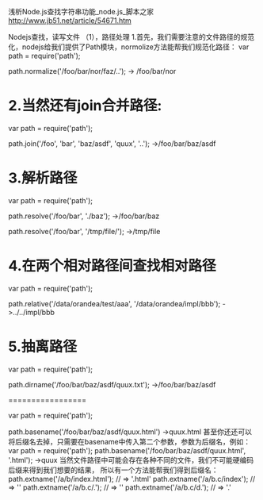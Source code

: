 

浅析Node.js查找字符串功能_node.js_脚本之家 http://www.jb51.net/article/54671.htm

Nodejs查找，读写文件
（1），路径处理
1.首先，我们需要注意的文件路径的规范化，nodejs给我们提供了Path模块，normolize方法能帮我们规范化路径：
var path = require('path');
 
path.normalize('/foo/bar/nor/faz/..'); -> /foo/bar/nor

# 2.当然还有join合并路径:
var path = require('path');
 
path.join('/foo', 'bar', 'baz/asdf', 'quux', '..'); ->/foo/bar/baz/asdf

# 3.解析路径
var path = require('path');
 
path.resolve('/foo/bar', './baz'); ->/foo/bar/baz
 
path.resolve('/foo/bar', '/tmp/file/'); ->/tmp/file

# 4.在两个相对路径间查找相对路径
var path = require('path');
 
path.relative('/data/orandea/test/aaa', '/data/orandea/impl/bbb'); ->../../impl/bbb

# 5.抽离路径
var path = require('path');
 
path.dirname('/foo/bar/baz/asdf/quux.txt'); ->/foo/bar/baz/asdf
 
=================
 
var path = require('path');
 
path.basename('/foo/bar/baz/asdf/quux.html') ->quux.html
甚至你还还可以将后缀名去掉，只需要在basename中传入第二个参数，参数为后缀名，例如：
var path = require('path');
path.basename('/foo/bar/baz/asdf/quux.html', '.html'); ->quux
当然文件路径中可能会存在各种不同的文件，我们不可能硬编码后缀来得到我们想要的结果，
所以有一个方法能帮我们得到后缀名：
path.extname('/a/b/index.html'); // => '.html'
path.extname('/a/b.c/index'); // => ''
path.extname('/a/b.c/.'); // => ''
path.extname('/a/b.c/d.'); // => '.'